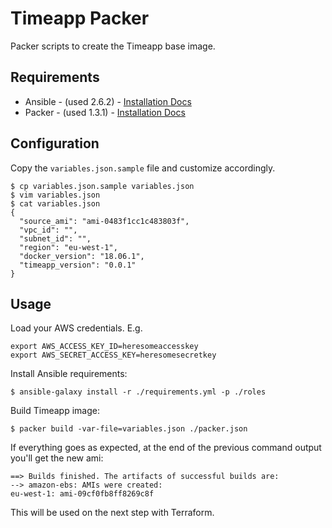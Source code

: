 # Timeapp Packer

Packer scripts to create the Timeapp base image.

## Requirements

 - Ansible - (used 2.6.2) - [Installation Docs](http://docs.ansible.com/ansible/latest/intro_installation.html)
 - Packer - (used 1.3.1) - [Installation Docs](https://www.packer.io/downloads.html)

## Configuration

Copy the `variables.json.sample` file and customize accordingly.

```
$ cp variables.json.sample variables.json
$ vim variables.json
$ cat variables.json
{
  "source_ami": "ami-0483f1cc1c483803f",
  "vpc_id": "",
  "subnet_id": "",
  "region": "eu-west-1",
  "docker_version": "18.06.1",
  "timeapp_version": "0.0.1"
}
```

## Usage

Load your AWS credentials. E.g.

```
export AWS_ACCESS_KEY_ID=heresomeaccesskey
export AWS_SECRET_ACCESS_KEY=heresomesecretkey
```

Install Ansible requirements:

```
$ ansible-galaxy install -r ./requirements.yml -p ./roles
```

Build Timeapp image:

```
$ packer build -var-file=variables.json ./packer.json
```

If everything goes as expected, at the end of the previous command output you'll get the new ami:

```
==> Builds finished. The artifacts of successful builds are:
--> amazon-ebs: AMIs were created:
eu-west-1: ami-09cf0fb8ff8269c8f
```
This will be used on the next step with Terraform.